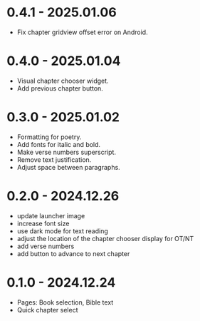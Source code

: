 # 0.4.1 - 2025.01.06

- Fix chapter gridview offset error on Android.

# 0.4.0 - 2025.01.04

- Visual chapter chooser widget.
- Add previous chapter button.

# 0.3.0 - 2025.01.02

- Formatting for poetry.
- Add fonts for italic and bold.
- Make verse numbers superscript.
- Remove text justification.
- Adjust space between paragraphs.

# 0.2.0 - 2024.12.26

- update launcher image
- increase font size
- use dark mode for text reading
- adjust the location of the chapter chooser display for OT/NT
- add verse numbers
- add button to advance to next chapter

# 0.1.0 - 2024.12.24

- Pages: Book selection, Bible text
- Quick chapter select